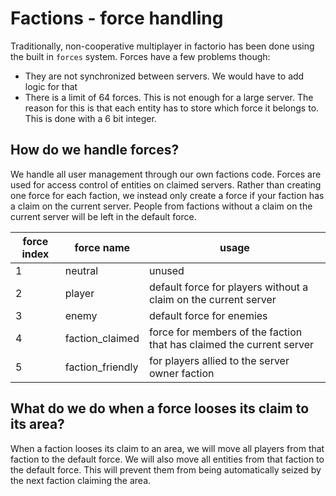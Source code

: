 # Factions - force handling

Traditionally, non-cooperative multiplayer in factorio has been done using the built in `forces` system. Forces have a few problems though:

- They are not synchronized between servers. We would have to add logic for that
- There is a limit of 64 forces. This is not enough for a large server. The reason for this is that each entity has to store which force it belongs to. This is done with a 6 bit integer.

## How do we handle forces?

We handle all user management through our own factions code. Forces are used for access control of entities on claimed servers. Rather than creating one force for each faction, we instead only create a force if your faction has a claim on the current server. People from factions without a claim on the current server will be left in the default force.

| force index | force name       | usage                                                                |
| ----------- | ---------------- | -------------------------------------------------------------------- |
| 1           | neutral          | unused                                                               |
| 2           | player           | default force for players without a claim on the current server      |
| 3           | enemy            | default force for enemies                                            |
| 4           | faction_claimed  | force for members of the faction that has claimed the current server |
| 5           | faction_friendly | for players allied to the server owner faction                       |

## What do we do when a force looses its claim to its area?

When a faction looses its claim to an area, we will move all players from that faction to the default force. We will also move all entities from that faction to the default force. This will prevent them from being automatically seized by the next faction claiming the area.
